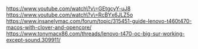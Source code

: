 https://www.youtube.com/watch\?v\=GEtgcyY-uJ8
https://www.youtube.com/watch\?v\=RcBYx6JLZ5o
https://www.insanelymac.com/forum/topic/315451-guide-lenovo-t460t470-macos-with-clover-and-opencore/
https://www.tonymacx86.com/threads/lenovo-t470-oc-big-sur-working-except-sound.309911/
